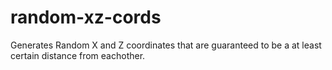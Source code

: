 # random-xz-cords
Generates Random X and Z coordinates that are guaranteed to be a at least certain distance from eachother.
